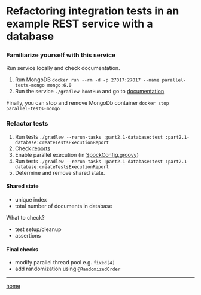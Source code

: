# Refactoring integration tests in an example REST service with a database

[//]: # (TODO: describe components used in this app)

### Familiarize yourself with this service

Run service locally and check documentation.

1. Run MongoDB `docker run --rm -d -p 27017:27017 --name parallel-tests-mongo mongo:6.0`
2. Run the service `./gradlew bootRun` and go to [documentation](http://localhost:8080/swagger-ui/index.html)

Finally, you can stop and remove MongoDb container `docker stop parallel-tests-mongo`

### Refactor tests

1. Run tests `./gradlew --rerun-tasks :part2.1-database:test :part2.1-database:createTestsExecutionReport`
2. Check [reports](build/reports/tests-execution/html/test.html)
3. Enable parallel execution (in [SpockConfig.groovy](src/test/resources/SpockConfig.groovy))
4. Run tests `./gradlew --rerun-tasks :part2.1-database:test :part2.1-database:createTestsExecutionReport`
5. Determine and remove shared state.

#### Shared state

- unique index
- total number of documents in database

What to check?

- test setup/cleanup
- assertions

#### Final checks

- modify parallel thread pool e.g. `fixed(4)`
- add randomization using `@RandomizedOrder`

---
[home](../README.md)